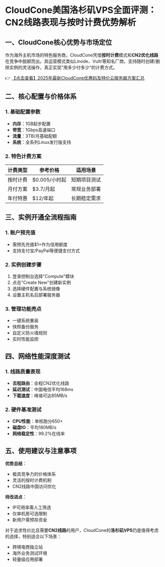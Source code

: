 # CloudCone美国洛杉矶VPS全面评测：CN2线路表现与按时计费优势解析

## 一、CloudCone核心优势与市场定位

作为海外主机市场的特色服务商，CloudCone凭借**按时计费**模式和**CN2优化线路**在竞争中脱颖而出。其运营模式类似Linode、Vultr等知名厂商，支持随时创建/删除实例的灵活操作，真正实现"用多少付多少"的计费方式。

👉 [【点击查看】2025年最新CloudCone优惠码及特价云服务器方案汇总](https://bit.ly/Cloudcone)

## 二、核心配置与价格体系

### 1. 基础配置参数
- **内存**：1GB起步配置
- **带宽**：1Gbps高速端口
- **流量**：3TB/月基础配额
- **系统**：全系列Linux发行版支持

### 2. 特色计费方案
| 计费类型 | 参考价格 | 适用场景 |
|---------|---------|---------|
| 按时计费 | $0.005/小时起 | 短期项目测试 |
| 月付方案 | $3.7/月起 | 常规业务部署 |
| 年付特惠 | $12/年起 | 长期稳定需求 |

## 三、实例开通全流程指南

### 1. 账户预充值
- 需预先充值$1+作为信用额度
- 支持支付宝/PayPal等便捷支付方式

### 2. 实例创建步骤
1. 登录控制台选择"Compute"模块
2. 点击"Create New"创建新实例
3. 选择硬件配置与系统镜像
4. 设置主机名后部署服务器

### 3. 管理功能亮点
- 一键系统重装
- 快照备份服务
- 自定义防火墙规则
- 实时性能监控

## 四、网络性能深度测试

### 1. 线路质量表现
- **去程路由**：全程CN2优化线路
- **延迟测试**：中国电信平均168ms
- **下载速度**：峰值可达85MB/s

### 2. 硬件基准测试
- **CPU性能**：单核跑分650+
- **磁盘IO**：平均180MB/s
- **网络稳定性**：99.2%在线率

## 五、使用建议与注意事项

**优势总结**：
- 极具竞争力的价格体系
- 灵活的按时计费机制
- CN2线路中国访问优化

**待改进点**：
- IP可用率需人工筛选
- 仅单机房可选限制
- 新用户需预存资金

对于追求性价比且需要**CN2线路**的用户，CloudCone的**洛杉矶VPS**仍是值得考虑的选择，特别适合以下场景：
- 跨境电商独立站
- 海外业务测试环境
- 轻量级应用部署